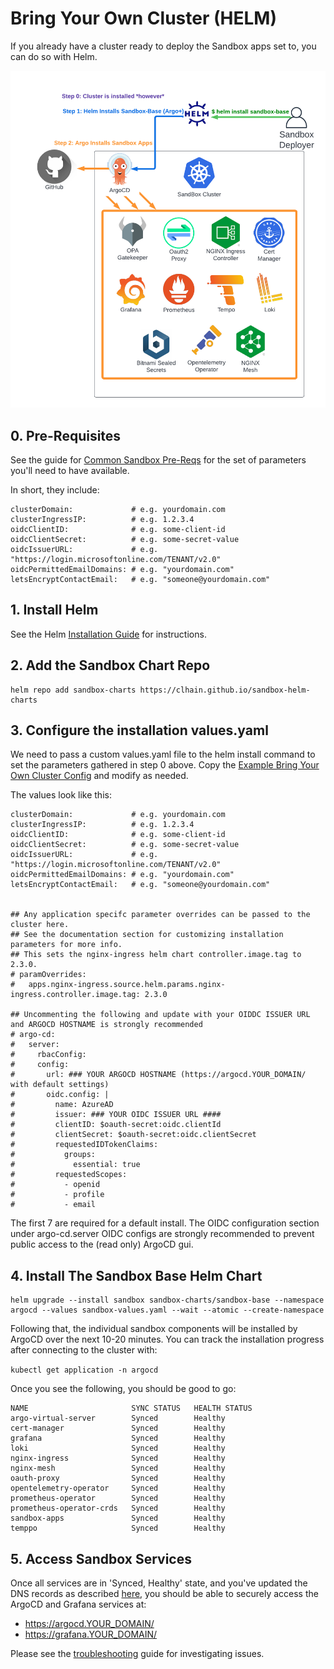 # Bring Your Own Cluster (HELM)

If you already have a cluster ready to deploy the Sandbox apps set to, you can do so with Helm.

![Bring Your Own Cluster Deploy](../img/sandbox-byoc-helm.png)

## 0. Pre-Requisites
See the guide for [Common Sandbox Pre-Reqs](pre-reqs.md) for the set of parameters you'll need to have available.

In short, they include:

```
clusterDomain:             # e.g. yourdomain.com
clusterIngressIP:          # e.g. 1.2.3.4
oidcClientID:              # e.g. some-client-id
oidcClientSecret:          # e.g. some-secret-value
oidcIssuerURL:             # e.g. "https://login.microsoftonline.com/TENANT/v2.0"
oidcPermittedEmailDomains: # e.g. "yourdomain.com"
letsEncryptContactEmail:   # e.g. "someone@yourdomain.com"
```

## 1. Install Helm

See the Helm [Installation Guide](https://helm.sh/docs/intro/install/) for instructions.

## 2. Add the Sandbox Chart Repo

```
helm repo add sandbox-charts https://clhain.github.io/sandbox-helm-charts
```

## 3. Configure the installation values.yaml

We need to pass a custom values.yaml file to the helm install command to set the parameters gathered in step 0 above.
Copy the [Example Bring Your Own Cluster Config](https://github.com/clhain/sandbox/tree/main/examples/bring-your-own-cluster/install-with-helm-values.yaml)
and modify as needed. 

The values look like this:

```
clusterDomain:             # e.g. yourdomain.com
clusterIngressIP:          # e.g. 1.2.3.4
oidcClientID:              # e.g. some-client-id
oidcClientSecret:          # e.g. some-secret-value
oidcIssuerURL:             # e.g. "https://login.microsoftonline.com/TENANT/v2.0"
oidcPermittedEmailDomains: # e.g. "yourdomain.com"
letsEncryptContactEmail:   # e.g. "someone@yourdomain.com"


## Any application specifc parameter overrides can be passed to the cluster here.
## See the documentation section for customizing installation parameters for more info.
## This sets the nginx-ingress helm chart controller.image.tag to 2.3.0.
# paramOverrides:
#   apps.nginx-ingress.source.helm.params.nginx-ingress.controller.image.tag: 2.3.0

## Uncommenting the following and update with your OIDDC ISSUER URL and ARGOCD HOSTNAME is strongly recommended
# argo-cd:
#   server:
#     rbacConfig:
#     config:
#       url: ### YOUR ARGOCD HOSTNAME (https://argocd.YOUR_DOMAIN/ with default settings)
#       oidc.config: |
#         name: AzureAD
#         issuer: ### YOUR OIDC ISSUER URL ####
#         clientID: $oauth-secret:oidc.clientId
#         clientSecret: $oauth-secret:oidc.clientSecret
#         requestedIDTokenClaims:
#           groups:
#             essential: true
#         requestedScopes:
#           - openid
#           - profile
#           - email
```

The first 7 are required for a default install. The OIDC configuration section under argo-cd.server OIDC configs are strongly recommended
to prevent public access to the (read only) ArgoCD gui.

## 4. Install The Sandbox Base Helm Chart

```
helm upgrade --install sandbox sandbox-charts/sandbox-base --namespace argocd --values sandbox-values.yaml --wait --atomic --create-namespace
```

Following that, the individual sandbox components will be installed by ArgoCD over the next 10-20 minutes. You can
track the installation progress after connecting to the cluster with:

`kubectl get application -n argocd`

Once you see the following, you should be good to go:

```
NAME                       SYNC STATUS   HEALTH STATUS
argo-virtual-server        Synced        Healthy
cert-manager               Synced        Healthy
grafana                    Synced        Healthy
loki                       Synced        Healthy
nginx-ingress              Synced        Healthy
nginx-mesh                 Synced        Healthy
oauth-proxy                Synced        Healthy
opentelemetry-operator     Synced        Healthy
prometheus-operator        Synced        Healthy
prometheus-operator-crds   Synced        Healthy
sandbox-apps               Synced        Healthy
temppo                     Synced        Healthy
```

## 5. Access Sandbox Services
Once all services are in 'Synced, Healthy' state, and you've updated the DNS records as described [here](dns.md),
you should be able to securely access the ArgoCD and Grafana services at:

* https://argocd.YOUR_DOMAIN/
* https://grafana.YOUR_DOMAIN/

Please see the [troubleshooting](../troubleshooting.md) guide for investigating issues.